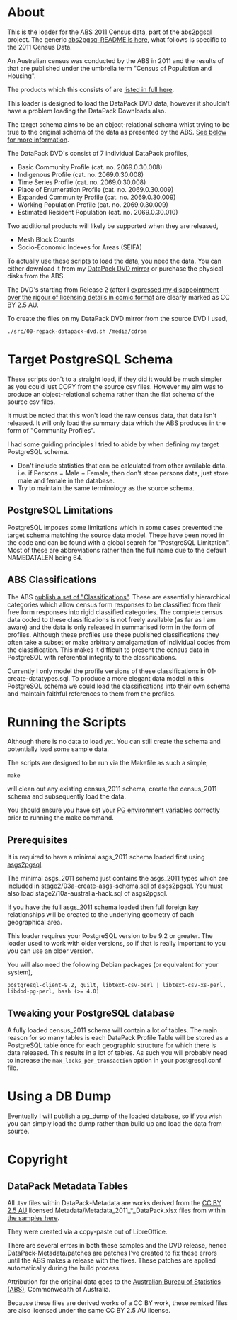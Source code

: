 # About
This is the loader for the ABS 2011 Census data, part of the abs2pgsql
project. The generic [abs2pgsql README is here](https://github.com/andrewharvey/abs2pgsql),
what follows is specific to the 2011 Census Data.

An Australian census was conducted by the ABS in 2011 and the results of
that are published under the umbrella term "Census of Population and Housing".

The products which this consists of are [listed in full here](http://www.abs.gov.au/ausstats/abs@.nsf/lookup/2011.0.55.001Main%20Features1262011).

This loader is designed to load the DataPack DVD data, however it
shouldn't have a problem loading the DataPack Downloads also.

The target schema aims to be an object-relational schema whist trying to
be true to the original schema of the data as presented by the ABS. [See
below for more information](#target-postgresql-schema).

The DataPack DVD's consist of 7 individual DataPack profiles,
* Basic Community Profile (cat. no. 2069.0.30.008)
* Indigenous Profile (cat. no. 2069.0.30.008)
* Time Series Profile (cat. no. 2069.0.30.008)
* Place of Enumeration Profile (cat. no. 2069.0.30.009)
* Expanded Community Profile (cat. no. 2069.0.30.009)
* Working Population Profile (cat. no. 2069.0.30.009)
* Estimated Resident Population (cat. no. 2069.0.30.010)

Two additional products will likely be supported when they are released,
* Mesh Block Counts
* Socio-Economic Indexes for Areas (SEIFA)

To actually use these scripts to load the data, you need the data. You
can either download it from my [DataPack DVD mirror](http://tianjara.net/data/abs/)
or purchase the physical disks from the ABS.

The DVD's starting from Release 2 (after I [expressed my disappointment over the rigour of licensing details in comic format](http://tianjara.net/hosted/letter-to-abs-re-census-dvd-license.png)
are clearly marked as CC BY 2.5 AU.

To create the files on my DataPack DVD mirror from the source DVD I used,

    ./src/00-repack-datapack-dvd.sh /media/cdrom

# Target PostgreSQL Schema
These scripts don't to a straight load, if they did it would be much
simpler as you could just COPY from the source csv files. However my aim
was to produce an object-relational schema rather than the flat schema of
the source csv files.

It must be noted that this won't load the raw census data, that data
isn't released. It will only load the summary data which the ABS produces
in the form of "Community Profiles".

I had some guiding principles I tried to abide by when defining my target
PostgreSQL schema.

* Don't include statistics that can be calculated from other available data.
  i.e. if Persons = Male + Female, then don't store persons data, just store
  male and female in the database.
* Try to maintain the same terminology as the source schema.

## PostgreSQL Limitations
PostgreSQL imposes some limitations which in some cases prevented the
target schema matching the source data model. These have been noted in
the code and can be found with a global search for "PostgreSQL
Limitation". Most of these are abbreviations rather than the full name
due to the default NAMEDATALEN being 64.

## ABS Classifications
The ABS [publish a set of "Classifications"](http://www.abs.gov.au/AUSSTATS/abs@.nsf/ViewContent?readform&view=DirClassManualsbyTopic&Action=Expand&Num=6.1.4).
These are essentially hierarchical categories which allow census form
responses to be classified from their free form responses into rigid
classified categories. The complete census data coded to these
classifications is not freely available (as far as I am aware) and the
data is only released in summarised form in the form of profiles.
Although these profiles use these published classifications they often
take a subset or make arbitrary amalgamation of individual codes from the
classification. This makes it difficult to present the census data in
PostgreSQL with referential integrity to the classifications.

Currently I only model the profile versions of these classifications in
01-create-datatypes.sql. To produce a more elegant data model in this
PostgreSQL schema we could load the classifications into their own schema
and maintain faithful references to them from the profiles.

# Running the Scripts
Although there is no data to load yet. You can still create the schema
and potentially load some sample data.

The scripts are designed to be run via the Makefile as such a simple,

    make

will clean out any existing census_2011 schema, create the census_2011
schema and subsequently load the data.

You should ensure you have set your [PG environment variables](http://www.postgresql.org/docs/current/static/libpq-envars.html)
correctly prior to running the make command.

## Prerequisites
It is required to have a minimal asgs_2011 schema loaded first using
[asgs2pgsql](https://github.com/andrewharvey/asgs2pgsql).

The minimal asgs_2011 schema just contains the asgs_2011 types which are
included in stage2/03a-create-asgs-schema.sql of asgs2pgsql. You must
also load stage2/10a-australia-hack.sql of asgs2pgsql.

If you have the full asgs_2011 schema loaded then full foreign key
relationships will be created to the underlying geometry of each
geographical area.

This loader requires your PostgreSQL version to be 9.2 or greater. The loader
used to work with older versions, so if that is really important to you you can
use an older version.

You will also need the following Debian packages (or equivalent for your system),

    postgresql-client-9.2, quilt, libtext-csv-perl | libtext-csv-xs-perl,
    libdbd-pg-perl, bash (>= 4.0)

## Tweaking your PostgreSQL database
A fully loaded census_2011 schema will contain a lot of tables. The main
reason for so many tables is each DataPack Profile Table will be stored
as a PostgreSQL table once for each geographic structure for which there
is data released. This results in a lot of tables. As such you will
probably need to increase the `max_locks_per_transaction` option in your
postgresql.conf file.

# Using a DB Dump
Eventually I will publish a pg_dump of the loaded database, so if you
wish you can simply load the dump rather than build up and load the data
from source.

# Copyright
## DataPack Metadata Tables
All .tsv files within DataPack-Metadata are works derived from the
[CC BY 2.5 AU](http://creativecommons.org/licenses/by/2.5/au/) licensed
Metadata/Metadata_2011_*_DataPack.xlsx files from within [the samples here](http://www.abs.gov.au/websitedbs/censushome.nsf/home/datapackssample?opendocument&navpos=250).

They were created via a copy-paste out of LibreOffice.

There are several errors in both these samples and the DVD release, hence
DataPack-Metadata/patches are patches I've created to fix these errors
until the ABS makes a release with the fixes. These patches are applied
automatically during the build process.

Attribution for the original data goes to the [Australian Bureau of Statistics (ABS)](http://abs.gov.au/), Commonwealth of Australia.

Because these files are derived works of a CC BY work, these remixed
files are also licensed under the same CC BY 2.5 AU license.
